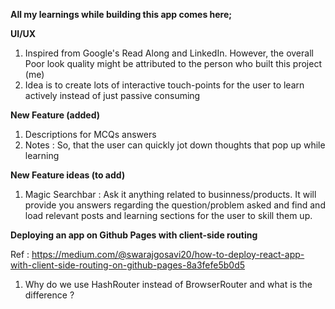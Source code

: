 **All my learnings while building this app comes here;**

**UI/UX**
1. Inspired from Google's Read Along and LinkedIn. However, the overall Poor look quality might be attributed to the person who built this project (me)
2. Idea is to create lots of interactive touch-points for the user to learn actively instead of just passive consuming

**New Feature (added)**
1. Descriptions for MCQs answers
2. Notes : So, that the user can quickly jot down thoughts that pop up while learning 

**New Feature ideas (to add)**
1. Magic Searchbar : Ask it anything related to businness/products. It will provide you answers regarding the question/problem asked and find and load relevant posts and learning sections for the user to skill them up.

**Deploying an app on Github Pages with client-side routing**

Ref : https://medium.com/@swarajgosavi20/how-to-deploy-react-app-with-client-side-routing-on-github-pages-8a3fefe5b0d5
1) Why do we use HashRouter instead of BrowserRouter and what is the difference ?
